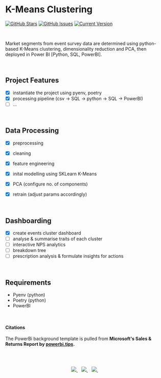 K-Means Clustering
============
[![GitHub Stars](https://img.shields.io/github/stars/jordanhoare/clustering-customer-segments.svg)](https://github.com/jordanhoare/clustering-customer-segments/stargazers) [![GitHub Issues](https://img.shields.io/github/issues/jordanhoare/clustering-customer-segments.svg)](https://github.com/jordanhoare/clustering-customer-segments/issues) [![Current Version](https://img.shields.io/badge/version-0.5.0-green.svg)](https://github.com/jordanhoare/clustering-customer-segments) 

</br>

Market segments from event survey data are determined using python-based K-Means clustering, dimensionality reduction and PCA, then deployed in Power BI [Python, SQL, PowerBI].  


</br>

## Project Features
- [x] instantiate the project using pyenv, poetry
- [x] processing pipeline (csv -> SQL -> python -> SQL -> PowerBI)
- [ ] ...

</br>

## Data Processing

- [x] preprocessing
- [x] cleaning
- [x] feature engineering 
- [x] inital modelling using SKLearn K-Means
- [x] PCA (configure no. of components)
- [x] retrain (adjust params accordingly)


</br>

## Dashboarding
- [x] create events cluster dashboard
- [ ] analyse & summarise traits of each cluster
- [ ] interactive NPS analytics 
- [ ] breakdown tree 
- [ ] prescription analysis & formulate insights for actions

</br>

<!-- ## Installation
To demo this application: clone the repo, navigate to the project folder and run `poetry shell` to open the venv.  Run the ` __main__.py ` file to start the server.  You can then access the web UI @ `http://127.0.0.1:8000/` -->


## Requirements 
- Pyenv (python)
- Poetry (python)
- PowerBI

 
</br>


#### Citations
The PowerBi background template is pulled from **Microsoft's Sales & Returns Report by [powerbi.tips](https://powerbi.tips/product/scrims-msft-skateboard-report-free/).**

</br>

</br>


<p align="center">
    <a href="https://www.linkedin.com/in/jordan-hoare/">
        <img src="https://img.shields.io/badge/LinkedIn-0077B5?style=for-the-badge&logo=linkedin&logoColor=white" />
    </a>&nbsp;&nbsp;
    <a href="https://www.kaggle.com/jordanhoare">
        <img src="https://img.shields.io/badge/Kaggle-20BEFF?style=for-the-badge&logo=Kaggle&logoColor=white" />
    </a>&nbsp;&nbsp;
    <a href="mailto:jordanhoare0@gmail.com">
        <img src="https://img.shields.io/badge/Gmail-D14836?style=for-the-badge&logo=gmail&logoColor=white" />
    </a>&nbsp;&nbsp;
</p>



